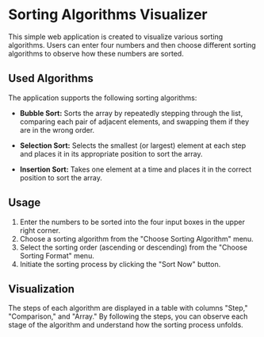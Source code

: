 # Sorting Algorithms Visualizer

This simple web application is created to visualize various sorting algorithms. Users can enter four numbers and then choose different sorting algorithms to observe how these numbers are sorted.

## Used Algorithms
The application supports the following sorting algorithms:

- **Bubble Sort:** Sorts the array by repeatedly stepping through the list, comparing each pair of adjacent elements, and swapping them if they are in the wrong order.

- **Selection Sort:** Selects the smallest (or largest) element at each step and places it in its appropriate position to sort the array.

- **Insertion Sort:** Takes one element at a time and places it in the correct position to sort the array.

## Usage
1. Enter the numbers to be sorted into the four input boxes in the upper right corner.
2. Choose a sorting algorithm from the "Choose Sorting Algorithm" menu.
3. Select the sorting order (ascending or descending) from the "Choose Sorting Format" menu.
4. Initiate the sorting process by clicking the "Sort Now" button.

## Visualization
The steps of each algorithm are displayed in a table with columns "Step," "Comparison," and "Array." By following the steps, you can observe each stage of the algorithm and understand how the sorting process unfolds.
</body>
</html>
